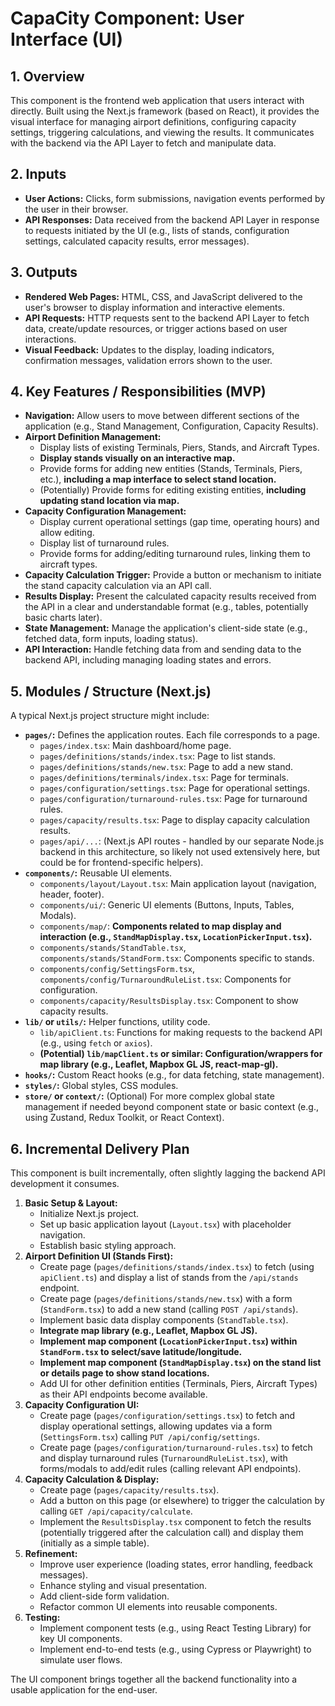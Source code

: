 # CapaCity Component: User Interface (UI)

## 1. Overview

This component is the frontend web application that users interact with directly. Built using the Next.js framework (based on React), it provides the visual interface for managing airport definitions, configuring capacity settings, triggering calculations, and viewing the results. It communicates with the backend via the API Layer to fetch and manipulate data.

## 2. Inputs

*   **User Actions:** Clicks, form submissions, navigation events performed by the user in their browser.
*   **API Responses:** Data received from the backend API Layer in response to requests initiated by the UI (e.g., lists of stands, configuration settings, calculated capacity results, error messages).

## 3. Outputs

*   **Rendered Web Pages:** HTML, CSS, and JavaScript delivered to the user's browser to display information and interactive elements.
*   **API Requests:** HTTP requests sent to the backend API Layer to fetch data, create/update resources, or trigger actions based on user interactions.
*   **Visual Feedback:** Updates to the display, loading indicators, confirmation messages, validation errors shown to the user.

## 4. Key Features / Responsibilities (MVP)

*   **Navigation:** Allow users to move between different sections of the application (e.g., Stand Management, Configuration, Capacity Results).
*   **Airport Definition Management:**
    *   Display lists of existing Terminals, Piers, Stands, and Aircraft Types.
    *   **Display stands visually on an interactive map.**
    *   Provide forms for adding new entities (Stands, Terminals, Piers, etc.), **including a map interface to select stand location.**
    *   (Potentially) Provide forms for editing existing entities, **including updating stand location via map.**
*   **Capacity Configuration Management:**
    *   Display current operational settings (gap time, operating hours) and allow editing.
    *   Display list of turnaround rules.
    *   Provide forms for adding/editing turnaround rules, linking them to aircraft types.
*   **Capacity Calculation Trigger:** Provide a button or mechanism to initiate the stand capacity calculation via an API call.
*   **Results Display:** Present the calculated capacity results received from the API in a clear and understandable format (e.g., tables, potentially basic charts later).
*   **State Management:** Manage the application's client-side state (e.g., fetched data, form inputs, loading status).
*   **API Interaction:** Handle fetching data from and sending data to the backend API, including managing loading states and errors.

## 5. Modules / Structure (Next.js)

A typical Next.js project structure might include:

*   **`pages/`:** Defines the application routes. Each file corresponds to a page.
    *   `pages/index.tsx`: Main dashboard/home page.
    *   `pages/definitions/stands/index.tsx`: Page to list stands.
    *   `pages/definitions/stands/new.tsx`: Page to add a new stand.
    *   `pages/definitions/terminals/index.tsx`: Page for terminals.
    *   `pages/configuration/settings.tsx`: Page for operational settings.
    *   `pages/configuration/turnaround-rules.tsx`: Page for turnaround rules.
    *   `pages/capacity/results.tsx`: Page to display capacity calculation results.
    *   `pages/api/...`: (Next.js API routes - handled by our separate Node.js backend in this architecture, so likely not used extensively here, but could be for frontend-specific helpers).
*   **`components/`:** Reusable UI elements.
    *   `components/layout/Layout.tsx`: Main application layout (navigation, header, footer).
    *   `components/ui/`: Generic UI elements (Buttons, Inputs, Tables, Modals).
    *   `components/map/`: **Components related to map display and interaction (e.g., `StandMapDisplay.tsx`, `LocationPickerInput.tsx`).**
    *   `components/stands/StandTable.tsx`, `components/stands/StandForm.tsx`: Components specific to stands.
    *   `components/config/SettingsForm.tsx`, `components/config/TurnaroundRuleList.tsx`: Components for configuration.
    *   `components/capacity/ResultsDisplay.tsx`: Component to show capacity results.
*   **`lib/` or `utils/`:** Helper functions, utility code.
    *   `lib/apiClient.ts`: Functions for making requests to the backend API (e.g., using `fetch` or `axios`).
    *   **(Potential) `lib/mapClient.ts` or similar: Configuration/wrappers for map library (e.g., Leaflet, Mapbox GL JS, react-map-gl).**
*   **`hooks/`:** Custom React hooks (e.g., for data fetching, state management).
*   **`styles/`:** Global styles, CSS modules.
*   **`store/` or `context/`:** (Optional) For more complex global state management if needed beyond component state or basic context (e.g., using Zustand, Redux Toolkit, or React Context).

## 6. Incremental Delivery Plan

This component is built incrementally, often slightly lagging the backend API development it consumes.

1.  **Basic Setup & Layout:**
    *   Initialize Next.js project.
    *   Set up basic application layout (`Layout.tsx`) with placeholder navigation.
    *   Establish basic styling approach.
2.  **Airport Definition UI (Stands First):**
    *   Create page (`pages/definitions/stands/index.tsx`) to fetch (using `apiClient.ts`) and display a list of stands from the `/api/stands` endpoint.
    *   Create page (`pages/definitions/stands/new.tsx`) with a form (`StandForm.tsx`) to add a new stand (calling `POST /api/stands`).
    *   Implement basic data display components (`StandTable.tsx`).
    *   **Integrate map library (e.g., Leaflet, Mapbox GL JS).**
    *   **Implement map component (`LocationPickerInput.tsx`) within `StandForm.tsx` to select/save latitude/longitude.**
    *   **Implement map component (`StandMapDisplay.tsx`) on the stand list or details page to show stand locations.**
    *   Add UI for other definition entities (Terminals, Piers, Aircraft Types) as their API endpoints become available.
3.  **Capacity Configuration UI:**
    *   Create page (`pages/configuration/settings.tsx`) to fetch and display operational settings, allowing updates via a form (`SettingsForm.tsx`) calling `PUT /api/config/settings`.
    *   Create page (`pages/configuration/turnaround-rules.tsx`) to fetch and display turnaround rules (`TurnaroundRuleList.tsx`), with forms/modals to add/edit rules (calling relevant API endpoints).
4.  **Capacity Calculation & Display:**
    *   Create page (`pages/capacity/results.tsx`).
    *   Add a button on this page (or elsewhere) to trigger the calculation by calling `GET /api/capacity/calculate`.
    *   Implement the `ResultsDisplay.tsx` component to fetch the results (potentially triggered after the calculation call) and display them (initially as a simple table).
5.  **Refinement:**
    *   Improve user experience (loading states, error handling, feedback messages).
    *   Enhance styling and visual presentation.
    *   Add client-side form validation.
    *   Refactor common UI elements into reusable components.
6.  **Testing:**
    *   Implement component tests (e.g., using React Testing Library) for key UI components.
    *   Implement end-to-end tests (e.g., using Cypress or Playwright) to simulate user flows.

The UI component brings together all the backend functionality into a usable application for the end-user. 